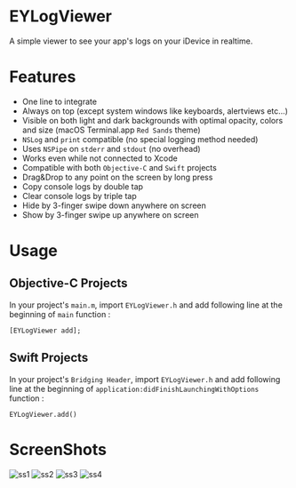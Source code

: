 # EYLogViewer
A simple viewer to see your app's logs on your iDevice in realtime.

# Features

 - One line to integrate
 - Always on top (except system windows like keyboards, alertviews etc...)
 - Visible on both light and dark backgrounds with optimal opacity, colors and size (macOS Terminal.app `Red Sands` theme)
 - `NSLog` and `print` compatible (no special logging method needed)
 - Uses `NSPipe` on `stderr` and `stdout` (no overhead)
 - Works even while not connected to Xcode
 - Compatible with both `Objective-C` and `Swift` projects
 - Drag&Drop to any point on the screen by long press
 - Copy console logs by double tap
 - Clear console logs by triple tap
 - Hide by 3-finger swipe down anywhere on screen
 - Show by 3-finger swipe up anywhere on screen

# Usage

## Objective-C Projects

In your project's `main.m`, import `EYLogViewer.h` and add following line at the beginning of `main` function :

```
[EYLogViewer add];
```

## Swift Projects

In your project's `Bridging Header`, import `EYLogViewer.h` and add following line at the beginning of `application:didFinishLaunchingWithOptions` function :

```
EYLogViewer.add()
```

# ScreenShots
![ss1](https://cloud.githubusercontent.com/assets/1222652/13434323/c2bc7be8-e018-11e5-8578-c265730912ad.png)
![ss2](https://cloud.githubusercontent.com/assets/1222652/13434325/c2db4834-e018-11e5-9727-bc1747d114c5.png)
![ss3](https://cloud.githubusercontent.com/assets/1222652/13434326/c2f42da4-e018-11e5-857c-e995a8686bbb.png)
![ss4](https://cloud.githubusercontent.com/assets/1222652/13434327/c2f4eb36-e018-11e5-8e35-9bacfad52bc7.png)
